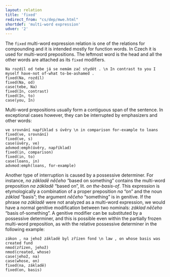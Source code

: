 ```yaml
---
layout: relation
title: 'fixed'
redirect_from: "cs/dep/mwe.html"
shortdef: 'multi-word expression'
udver: '2'
---
```


The `fixed` multi-word expression relation is one of the
relations for compounding and it is intended mostly for function words.
In Czech it is used for multi-word prepositions.
The leftmost word is the head and all the other words are attached as its `fixed` modifiers.

~~~ sdparse
Na rozdíl od tebe já se nemám zač stydět . \n In contrast to you I myself have-not of-what to-be-ashamed .
fixed(Na, rozdíl)
fixed(Na, od)
case(tebe, Na)
fixed(In, contrast)
fixed(In, to)
case(you, In)
~~~

Multi-word prepositions usually form a contiguous span of the sentence. In exceptional cases however, they can be interrupted
by emphasizers and other words:

~~~ sdparse
ve srovnání například s úvěry \n in comparison for-example to loans
fixed(ve, srovnání)
fixed(ve, s)
case(úvěry, ve)
advmod:emph(úvěry, například)
fixed(in, comparison)
fixed(in, to)
case(loans, in)
advmod:emph(loans, for-example)
~~~

Another type of interruption is caused by a possessive determiner. For instance, _na základě něčeho_ “based on something”
contains the multi-word preposition _na základě_ “based on”, lit. _on the-basis-of_. This expression is etymologically
a combination of a proper preposition _na_ “on” and the noun _základ_ “basis”; the argument _něčeho_ “something” is in
genitive. If the phrase _na základě_ were not analyzed as a multi-word expression, we would have a normal genitive
modification between two nominals: _základ něčeho_ “basis of-something”. A genitive modifier can be substituted by
a possessive determiner, and this is possible even within the partially frozen multi-word preposition, as with the
relative possessive determiner in the following example:

~~~ sdparse
zákon , na jehož základě byl zřízen fond \n law , on whose basis was created fund
nmod(zřízen, jehož)
nmod(created, whose)
case(jehož, na)
case(whose, on)
fixed(na, základě)
fixed(on, basis)
~~~
<!-- Interlanguage links updated Út 9. května 2023, 20:04:15 CEST -->
